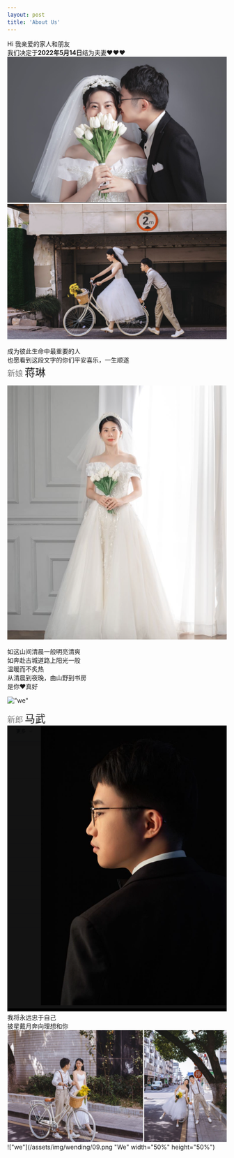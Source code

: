 ```yaml
---
layout: post
title: 'About Us'
---
```

Hi 我亲爱的家人和朋友    
我们决定于**2022年5月14日**结为夫妻❤️❤️❤️ 
!["we"](/assets/img/wending/01.png "We")
!["we"](/assets/img/wending/06.png "We")   

成为彼此生命中最重要的人   
也愿看到这段文字的你们平安喜乐，一生顺遂   
<font face="" color=grey size=4>新娘</font>
<font face="微软雅黑" size=5>蒋琳</font>

!["we"](/assets/img/wending/04.png "We")

如这山间清晨一般明亮清爽  
如奔赴古城道路上阳光一般   
温暖而不炙热     
从清晨到夜晚，由山野到书房     
是你❤️真好  

!["we"](/assets/img/wending/02.png "We")
 
<font color=grey size=4>新郎</font>
<font size=5>马武</font>
!["we"](/assets/img/wending/05.png "We")
我将永远忠于自己    
披星戴月奔向理想和你    
!["we"](/assets/img/wending/08.png "We")
!["we"](/assets/img/wending/09.png "We" width="50%" height="50%")
